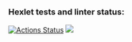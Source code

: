 ### Hexlet tests and linter status:
[![Actions Status](https://github.com/Makeev095/python-project-lvl1/workflows/hexlet-check/badge.svg)](https://github.com/Makeev095/python-project-lvl1/actions)
<a href="https://codeclimate.com/github/Makeev095/python-project-lvl1/maintainability"><img src="https://api.codeclimate.com/v1/badges/5f6674cf2a85a4465c3f/maintainability" /></a>
